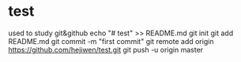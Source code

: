 # test
used to study git&amp;github
echo "# test" >> README.md
git init
git add README.md
git commit -m "first commit"
git remote add origin https://github.com/hejiwen/test.git
git push -u origin master
